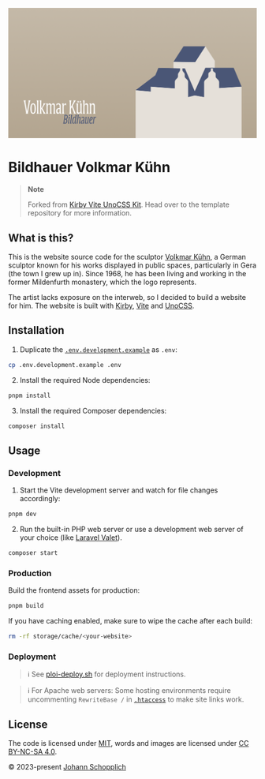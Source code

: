 [![Bildhauer Volkmar Kühn](./public/assets/images/og.png)](https://bildhauer-volkmar-kuehn.de)

# Bildhauer Volkmar Kühn

> **Note**
>
> Forked from [Kirby Vite UnoCSS Kit](https://github.com/johannschopplich/kirby-vite-unocss-kit). Head over to the template repository for more information.

## What is this?

This is the website source code for the sculptor [Volkmar Kühn](https://de.wikipedia.org/wiki/Volkmar_K%C3%BChn), a German sculptor known for his works displayed in public spaces, particularly in Gera (the town I grew up in). Since 1968, he has been living and working in the former Mildenfurth monastery, which the logo represents.

The artist lacks exposure on the interweb, so I decided to build a website for him. The website is built with [Kirby](https://getkirby.com), [Vite](https://vitejs.dev) and [UnoCSS](https://unocss.dev).

## Installation

1. Duplicate the [`.env.development.example`](./.env.development.example) as `.env`:

```bash
cp .env.development.example .env
```

2. Install the required Node dependencies:

```bash
pnpm install
```

3. Install the required Composer dependencies:

```bash
composer install
```

## Usage

### Development

1. Start the Vite development server and watch for file changes accordingly:

```bash
pnpm dev
```

2. Run the built-in PHP web server or use a development web server of your choice (like [Laravel Valet](https://laravel.com/docs/10.x/valet)).

```bash
composer start
```

### Production

Build the frontend assets for production:

```bash
pnpm build
```

If you have caching enabled, make sure to wipe the cache after each build:

```bash
rm -rf storage/cache/<your-website>
```

### Deployment

> ℹ️ See [ploi-deploy.sh](./scripts/ploi-deploy.sh) for deployment instructions.

> ℹ️ For Apache web servers: Some hosting environments require uncommenting `RewriteBase /` in [`.htaccess`](./public/.htaccess) to make site links work.

## License

The code is licensed under [MIT](./LICENSE), words and images are licensed under [CC BY-NC-SA 4.0](https://creativecommons.org/licenses/by-nc-sa/4.0/).

© 2023-present [Johann Schopplich](https://github.com/johannschopplich)
